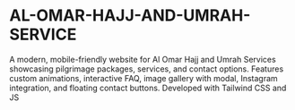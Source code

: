 # AL-OMAR-HAJJ-AND-UMRAH-SERVICE
A modern, mobile-friendly website for Al Omar Hajj and Umrah Services showcasing pilgrimage packages, services, and contact options. Features custom animations, interactive FAQ, image gallery with modal, Instagram integration, and floating contact buttons. Developed with Tailwind CSS and JS
